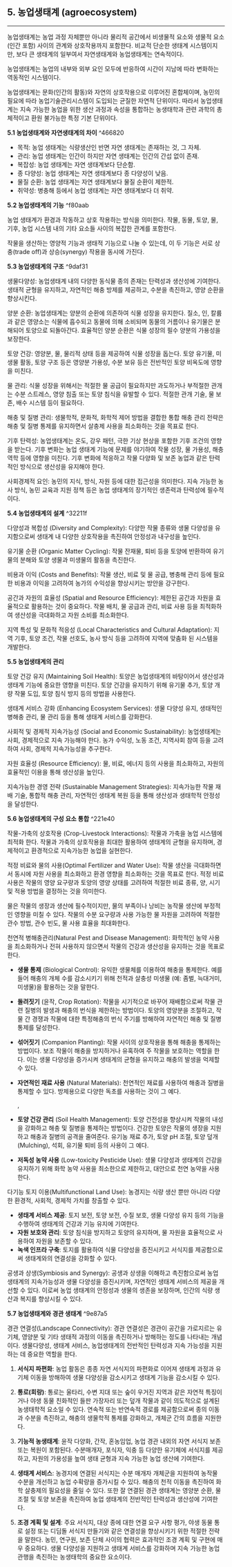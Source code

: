 
## 5. 농업생태계 (agroecosystem)


---

 농업생태계는 농업 과정 자체뿐만 아니라 물리적 공간에서 비생물적 요소와 생물적 요소(인간 포함) 사이의 관계와 상호작용까지 포함한다. 비교적 단순한 생태계 시스템이지만, 보다 큰 생태계의 일부여서 자연생태계와 농업생태계는 연속적이다.                       

 농업생태계는 농업의 내부와 외부 요인 모두에 반응하여 시간이 지남에 따라 변화하는 역동적인 시스템이다.

 농업생태계는 문화(인간의 활동)와 자연의 상호작용으로 이루어진 혼합체이며, 농민의 필요에 따라 농업기술관리시스템이 도입되는 균질한 자연적 단위이다. 따라서 농업생태계는 지속 가능한 농업을 위한 생산 과정과 속성을 통합하는 농생태학과 관련 과학의 총체적이고 환원 불가능한 특정 기본 단위이다.

**5.1 농업생태계와 자연생태계의 차이** ^466820



* 목적: 농업 생태계는 식량생산인 반면 자연 생태계는 존재하는 것, 그 자체.
* 관리: 농업 생태계는 인간이 하지만 자연 생태계는 인간의 간섭 없이 존재.
* 복잡성: 농업 생태계는 자연 생태계보다 단순함.
* 종 다양성: 농업 생태계는 자연 생태계보다 종 다양성이 낮음.
* 물질 순환: 농업 생태계는 자연 생태계보다 물질 순환이 제한적.
* 취약성: 병충해 등에서 농업 생태계는 자연 생태계보다 더 취약.

**5.2 농업생태계의 기능** ^f80aab

 농업 생태계가 환경과 작동하고 상호 작용하는 방식을 의미한다. 작물, 동물, 토양, 물, 기후, 농업 시스템 내의 기타 요소들 사이의 복잡한 관계를 포함한다.

 작물을 생산하는 영양적 기능과 생태적 기능으로 나눌 수 있는데, 이 두 기능은 서로 상충(trade off)과 상승(synergy) 작용을 동시에 가진다.

**5.3 농업생태계의 구조** ^9daf31

생물다양성: 농업생태계 내의 다양한 동식물 종의 존재는 탄력성과 생산성에 기여한다. 생태적 균형을 유지하고, 자연적인 해충 방제를 제공하고, 수분을 촉진하고, 영양 순환을 향상시킨다.

양분 순환: 농업생태계는 양분의 순환에 의존하여 식물 성장을 유지한다. 질소, 인, 칼륨과 같은 영양소는 식물에 흡수되고 동물에 의해 소비되며 동물의 거름이나 유기물은 분해되어 토양으로 되돌아간다. 효율적인 양분 순환은 식물 성장의 필수 양분의 가용성을 보장한다.

토양 건강: 영양분, 물, 물리적 상태 등을 제공하여 식물 성장을 돕는다. 토양 유기물, 미생물 활동, 토양 구조 등은 영양분 가용성, 수분 보유 등은 전반적인 토양 비옥도에 영향을 미친다.

물 관리: 식물 성장을 위해서는 적절한 물 공급이 필요하지만 과도하거나 부적절한 관개는 수분 스트레스, 영양 침출 또는 토양 침식을 유발할 수 있다. 적절한 관개 기술, 물 보존, 배수 시스템 등이 필요하다.

해충 및 질병 관리: 생물학적, 문화적, 화학적 제어 방법을 결합한 통합 해충 관리 전략은 해충 및 질병 통제를 유지하면서 살충제 사용을 최소화하는 것을 목표로 한다.

기후 탄력성: 농업생태계는 온도, 강우 패턴, 극한 기상 현상을 포함한 기후 조건의 영향을 받는다. 기후 변화는 농업 생태계 기능에 문제를 야기하여 작물 성장, 물 가용성, 해충 역학 등에 영향을 미친다. 기후 변화에 적응하고 작물 다양화 및 보존 농업과 같은 탄력적인 방식으로 생산성을 유지해야 한다.

사회경제적 요인: 농민의 지식, 방식, 자원 등에 대한 접근성을 의미한다. 지속 가능한 농사 방식, 농민 교육과 지원 정책 등은 농업 생태계의 장기적인 생존력과 탄력성에 필수적이다.

**5.4 농업생태계의 설계** ^32211f

다양성과 복합성 (Diversity and Complexity): 다양한 작물 종류와 생물 다양성을 유지함으로써 생태계 내 다양한 상호작용을 촉진하여 안정성과 내구성을 높인다.

유기물 순환 (Organic Matter Cycling): 작물 잔재물, 퇴비 등을 토양에 반환하여 유기물의 분해와 토양 생물과 미생물의 활동을 촉진한다.

비용과 이익 (Costs and Benefits): 작물 생산, 비료 및 물 공급, 병충해 관리 등에 필요한 비용과 이익을 고려하여 농가의 수익성을 향상시키는 방안을 강구한다.

공간과 자원의 효율성 (Spatial and Resource Efficiency): 제한된 공간과 자원을 효율적으로 활용하는 것이 중요하다. 작물 배치, 물 공급과 관리, 비료 사용 등을 최적화하여 생산성을 극대화하고 자원 소비를 최소화한다.

지역 특성 및 문화적 적응성 (Local Characteristics and Cultural Adaptation): 지역 기후, 토양 조건, 작물 선호도, 농사 방식 등을 고려하여 지역에 맞춤화 된 시스템을 개발한다.

**5.5 농업생태계의 관리**

토양 건강 유지 (Maintaining Soil Health): 토양은 농업생태계의 바탕이어서 생산성과 생태계 기능에 중요한 영향을 미친다. 토양 건강을 유지하기 위해 유기물 추가, 토양 개량 작물 도입, 토양 침식 방지 등의 방법을 사용한다.

생태계 서비스 강화 (Enhancing Ecosystem Services): 생물 다양성 유지, 생태적인 병해충 관리, 물 관리 등을 통해 생태계 서비스를 강화한다.

사회적 및 경제적 지속가능성 (Social and Economic Sustainability): 농업생태계는 사회, 경제적으로 지속 가능해야 한다. 농가 수익성, 노동 조건, 지역사회 참여 등을 고려하여 사회, 경제적 지속가능성을 추구한다.

자원 효율성 (Resource Efficiency): 물, 비료, 에너지 등의 사용을 최소화하고, 자원의 효율적인 이용을 통해 생산성을 높인다.

지속가능한 경영 전략 (Sustainable Management Strategies): 지속가능한 작물 재배 기술, 통합적 해충 관리, 자연적인 생태계 복원 등을 통해 생산성과 생태학적 안정성을 달성한다.

**5.6 농업생태계의 구성 요소 통합** ^221e40

작물-가축의 상호작용 (Crop-Livestock Interactions): 작물과 가축을 농업 시스템에 최적화 한다. 작물과 가축의 상호작용을 최대한 활용하여 생태계의 균형을 유지하며, 경제적이고 환경적으로 지속가능한 농업을 실현한다.

적정 비료와 물의 사용(Optimal Fertilizer and Water Use): 작물 생산을 극대화하면서 동시에 자원 사용을 최소화하고 환경 영향을 최소화하는 것을 목표로 한다. 적정 비료 사용은 작물의 영양 요구량과 토양의 영양 상태를 고려하여 적절한 비료 종류, 양, 시기 및 적용 방법을 결정하는 것을 의미한다. 

 물은 작물의 생장과 생산에 필수적이지만, 물의 부족이나 낭비는 농작물 생산에 부정적인 영향을 미칠 수 있다. 작물의 수분 요구량과 사용 가능한 물 자원을 고려하여 적절한 관수 방법, 관수 빈도, 물 사용 효율을 최대화한다.

천연적 병해충관리(Natural Pest and Disease Management): 화학적인 농약 사용을 최소화하거나 전혀 사용하지 않으면서 작물의 건강과 생산성을 유지하는 것을 목표로 한다.



* **생물 통제** (Biological Control): 유익한 생물체를 이용하여 해충을 통제한다. 예를 들어  해충의 개체 수를 감소시키기 위해 천적과 살충성 미생물 (예: 좀벌, 늑대거미, 미생물)을 활용하는 것을 말한다.
* **돌려짓기** (윤작, Crop Rotation): 작물을 시기적으로 바꾸어 재배함으로써 작물 관련 질병의 발생과 해충의 번식을 제한하는 방법이다. 토양의 영양분을 조절하고, 작물 간 경쟁과 작물에 대한 특정해충의 번식 주기를 방해하여 자연적인 해충 및 질병 통제를 달성한다.
* **섞어짓기** (Companion Planting): 작물 사이의 상호작용을 통해 해충을 통제하는 방법이다. 보조 작물이 해충을 방지하거나 유혹하여 주 작물을 보호하는 역할을 한다. 이는 생물 다양성을 증가시켜 생태계의 균형을 유지하고 해충의 발생을 억제할 수 있다.
* **자연적인 재료 사용** (Natural Materials): 천연적인 재료를 사용하여 해충과 질병을 통제할 수 있다. 방제용으로 다양한 독초를 사용하는 것이 그 예다.

     ,

* **토양 건강 관리** (Soil Health Management): 토양 건전성을 향상시켜 작물의 내성을 강화하고 해충 및 질병을 통제하는 방법이다. 건강한 토양은 작물의 생장을 지원하고 해충과 질병의 공격을 줄여준다. 유기농 재료 추가, 토양 pH 조절, 토양 덮개 (Mulching), 석회, 유기물 퇴비 등의 사용이 그 예다.
* **저독성 농약 사용** (Low-toxicity Pesticide Use): 생물 다양성과 생태계의 건강을 유지하기 위해 화학 농약 사용을 최소한으로 제한하고, 대안으로 천연 농약을 사용한다.

다기능 토지 이용(Multifunctional Land Use): 농경지는 식량 생산 뿐만  아니라 다양한 환경적, 사회적, 경제적 가치를 창출할 수 있다. 



* **생태계 서비스 제공**: 토지 보전, 토양 보전, 수질 보호, 생물 다양성 유지 등의 기능을 수행하여 생태계의 건강과 기능 유지에 기여한다.
* **자원 보호와 관리**: 토양 침식을 방지하고 토양의 유지하며, 물 자원을 효율적으로 사용하여 자원을 보존할 수 있다.
* **녹색 인프라 구축**: 토지를 활용하여 식물 다양성을 증진시키고 서식지를 제공함으로써 생태계와의 연결성을 강화할 수 있다.

공생과 상생(Symbiosis and Synergy): 공생과 상생을 이해하고 촉진함으로써 농업 생태계의 지속가능성과 생물 다양성을 증진시키며, 자연적인 생태계 서비스의 제공을 개선할 수 있다. 이로써 농업 생태계의 안정성과 생물의 생존을 보장하며, 인간의 식량 생산과 복지를 향상시킬 수 있다.

**5.7 농업생태계와 경관 생태계** ^9e87a5

경관 연결성(Landscape Connectivity): 경관 연결성은 경관이 공간을 가로지르는 유기체, 영양분 및 기타 생태적 과정의 이동을 촉진하거나 방해하는 정도를 나타내는 개념이다. 생물다양성, 생태계 서비스, 농업생태계의 전반적인 탄력성과 지속 가능성을 지원하는 데 중요한 역할을 한다.

1. **서식지 파편화**: 농업 활동은 종종 자연 서식지의 파편화로 이어져 생태계 과정과 유기체 이동을 방해하여 생물 다양성을 감소시키고 생태계 기능을 감소시킬 수 있다.

2. **통로(회랑)**: 통로는 울타리, 수변 지대 또는 숲이 우거진 지역과 같은 자연적 특징이거나 야생 동물 친화적인 들판 가장자리 또는 덮개 작물과 같이 의도적으로 설계된 농생태학적 요소일 수 있다. 연속적 또는 반연속적 경로를 제공함으로써 종의 이동과 수분을 촉진하고, 해충의 생물학적 통제를 강화하고, 개체군 간의 흐름을 지원한다.

3. **기능적 농생태계**: 윤작 다양화, 간작, 혼농임업, 농업 경관 내외의 자연 서식지 보존 또는 복원이 포함된다. 수분매개자, 포식자, 익충 등 다양한 유기체에 서식지를 제공하고, 자원의 가용성을 높여 생태 균형과 지속 가능한 농업 생산에 기여한다.

4. **생태계 서비스**: 농경지에 연결된 서식지는 수분 매개자 개체군을 지원하여 농작물 수분을 개선하고 농업 수확량을 증가시킬 수 있다. 해충의 천적 이동을 촉진하여 화학 살충제의 필요성을 줄일 수 있다. 또한 잘 연결된 경관 생태계는 영양분 순환, 물 조절 및 토양 보존을 촉진하여 농업 생태계의 전반적인 탄력성과 생산성에 기여한다.

5. **조경 계획 및 설계**: 주요 서식지, 대상 종에 대한 연결 요구 사항 평가, 야생 동물 통로 설정 또는 디딤돌 서식지 만들기와 같은 연결성을 향상시키기 위한 적절한 전략을 말한다. 농민, 연구원, 보존 단체 사이의 협력은 효과적인 조경 계획 및 구현에 매우 중요하다. 생물 다양성을 지원하고 생태계 서비스를 강화하며 지속 가능한 농업 관행을 촉진하는 농생태학의 중요한 요소이다.